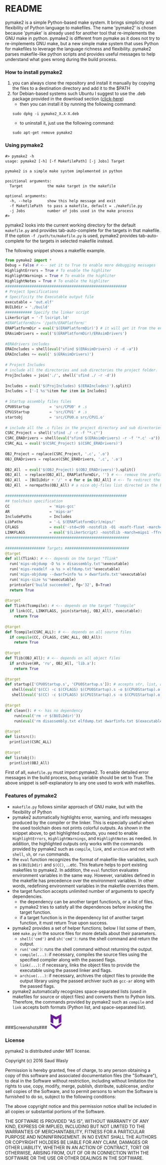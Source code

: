 # README #
pymake2 is a simple Python-based make system. It brings simplicity and flexibility of Python language to makefiles. The name 'pymake2' is chosen because 'pymake' is already used for another tool that re-implements the GNU make in python. pymake2 is different from pymake as it does not try to re-implements GNU make, but a new simple make system that uses Python for makefiles to leverage the language richness and flexibility. pymake2 parses makefile-like python scripts and provides useful messages to help understand what goes wrong during the build process.


### How to install pymake2 ###
1. you can always clone the repository and install it manually by copying the files to a destination directory and add it to the $PATH
2. for Debian-based systems such Ubuntu I suggest to use the .deb package provided in the download section ([click-here](https://bitbucket.org/saudalwasly/pymake2/downloads))
    * then you can install it by running the following command:
    ```
    sudo dpkg -i pymake2_X.X-X.deb    
    ```
    * to uninstall it, just use the following command:
    ```
    sudo apt-get remove pymake2
    ```

### Using pymake2 ###
```
#> pymake2 -h
usage: pymake2 [-h] [-f MakefilePath] [-j Jobs] Target

pymake2 is a simple make system implemented in python

positional arguments:
  Target           the make target in the makefile

optional arguments:
  -h, --help       show this help message and exit
  -f MakefilePath  to pass a makefile, default = ./makefile.py
  -j Jobs          number of jobs used in the make process
#> 

```
pymake2 looks into the current working directory for the default `makefile.py` and provides tab-auto-complete for the targets in that makefile. If the option `-f /path/to/makefile.py` is used, pymake2 provides tab-auto-complete for the targets in selected makefile instead.

The following snippet shows a makefile example. 

```python
from pymake2 import *
Debug = False # <-- set it to True to enable more debugging messages 
HighlightErrors = True # To enable the highliter
HighlightWarnings = True # To enable the highliter
HighlightNotes = True # To enable the highliter
#######################################################
# Project Specifications
# Specificity the Executable output file
executable = 'out.elf'
BUILDdir = './build'
############ Specify the linker script
LikerScript = '-T lscript.ld'
#ERAPlatformDir= '/path/ERAPlatform/'
ERAPlatformDir = eval('$(ERAPlatformDir)') # it will get it from the environment variables if it is not defined in the file
ERAsimDrivers = eval('$(ERAPlatformDir)/ERAsimDrivers')

#ERAdrivers includes
ERAIncludes = shell(eval("sfind $(ERAsimDrivers) -r -d -a"))
ERAIncludes += eval(' $(ERAsimDrivers)')

# Project Includes
# include all the directories and sub directories the project folder.
ProjIncludes = join('./', shell('sfind ./ -r -d'))

Includes = eval('$(ProjIncludes) $(ERAIncludes)').split()
Includes = ['-I %s'%item for item in Includes]

# Startup assembly files files
CPU0Startup         = 'src/CPU0' # .s
CPU1Startup         = 'src/CPU1' # .s
startobj            = 'src/CPU0.o src/CPU1.o'

# include all the .c files in the project directory and sub directories.
CSRC_Project = shell('sfind ./ -r -f "*.c"')
CSRC_ERADrivers = shell(eval("sfind $(ERAsimDrivers) -r -f '*.c' -a"))
CSRC_ALL = eval('$(CSRC_Project) $(CSRC_ERADrivers)')

OBJ_Project = replace(CSRC_Project, '.c', '.o')
OBJ_ERADrivers = replace(CSRC_ERADrivers, '.c', '.o')

OBJ_All  = eval('$(OBJ_Project) $(OBJ_ERADrivers)').split()
OBJ_All  = replace(OBJ_All, ERAPlatformDir, '') # <-- remove the prefix for obj files
OBJ_All  = [BUILDdir + '/' + e for e in OBJ_All] # <-- To redirect the build directory
OBJ_All  = normpaths(OBJ_All) # a nice obj-files list directed in the build folder

#######################################################
## toolchain specification
CC                  = 'mips-gcc'
AR                  = 'mips-ar'
IncludePaths        = Includes
LibPaths            = '-L $(ERAPlatformDir)/mips/'
CFLAGS              = eval('-std=c99 -nostdlib -O1 -msoft-float -march=mips1 -EL -g -Wall $(IncludePaths)')
LINKFLAGS           = eval('$(LikerScript) -nostdlib -march=mips1 -ffreestanding -EL -Xlinker -Map=output.map $(LibPaths) -lc')
########################################################

################## Targets #############################
@target
def all(Tlink): # <-- depends on the target "Tlink"
  run('mips-objdump -D %s > disassembly.txt'%executable)
  run('mips-readelf -a %s > elfdump.txt'%executable)
  run('mips-objdump --dwarf=info %s > dwarfinfo.txt'%executable)
  run('mips-size %s'%executable)
  printcolor('build succeeded', fg='32', B=True)
  return True

@target
def Tlink(Tcompile): # <-- depends on the target "Tcompile"
  if link(CC, LINKFLAGS, join(startobj, OBJ_All), executable):
    return True

@target
def Tcompile(CSRC_ALL): # <-- depends on all source files
  if compile(CC, CFLAGS, CSRC_ALL, OBJ_All):
    return True

@target
def Tlib(OBJ_All): # <-- depends on all object files
  if archive(AR, 'ru', OBJ_All, 'lib.a'):
    return True

@target
def startup(['CPU0Startup.s', 'CPU0Startup.s']): # accepts str, list, and function
   shell(eval('$(CC) -c $(CFLAGS) $(CPU0Startup).s -o $(CPU0Startup).o'))
   shell(eval('$(CC) -c $(CFLAGS) $(CPU1Startup).s -o $(CPU1Startup).o'))

@target
def clean(): # <- has no dependency
    run(eval('rm -r $(BUILDdir)'))
    run(eval('rm disassembly.txt elfdump.txt dwarfinfo.txt $(executable)'))

@target
def listsrc():
  printlist(CSRC_ALL)

@target
def listobj():
  printlist(OBJ_All)

```
First of all, `makefile.py` must import pymake2. To enable detailed error messages in the build process, `Debug` variable should be set to True. The above snippet is self-explanatory to any one used to work with makefiles. 

### Features of pymake2 ###
- `makefile.py` follows similar approach of GNU make, but with the flexibility of Python
- pymake2 automatically highlights error, warning, and info messages produced by the compiler or the linker. This is especially useful when the used toolchain does not prints colorful outputs. As shown in the snippet above, to get highlighted outputs, you need to enable `HighlightErrors`, `HighlightWarnings`, and `HighlightNotes` as needed. In addition, the highlighted outputs only works with the commands provided by pymake2 such as `compile`, `link`, and `archive` and not with `shell`, `sh`, or `run` commands.
- the `eval` function recognizes the format of makefile-like variables, such as `$(BUILDdir)` and `$(CC)`, ...etc. This feature helps to port existing makefiles to pymake2. In addition, the `eval` function evaluates environment variables in the same way. However, variables defined in the makefile has precedence over the environment variables. In other words, redefining environment variables in the makefile overrides them.
- the target function accepts unlimited number of arguments to specify dependencies.
    - the dependency can be another target function/s, or a list of files.
    - pymake2 tries to satisfy all the dependences before invoking the target function.
    - if a target function is in the dependency list of another target function, it must return True upon success.
- pymake2 provides a set of helper functions; below I list some of them, see `make.py` in the source files for more details about their parameters.
    - `shell('cmd')` and `sh('cmd')`: runs the shell command and return the output.
    - `run('cmd')`: runs the shell command without returning the output.
    - `compile(...)`: if necessary, compiles the source files using the specified compiler along with the passed flags.
    - `link(...)`: if necessary, links the object files to provide the executable using the passed linker and flags.
    - `archive(...)`: if necessary, archives the object files to provide the output library using the passed archiver such as `gcc-ar` along with the passed flags.
- pymake2 automatically recognizes space-separated lists (used in makefiles for source or object files) and converts them to Python lists. Therefore, the commands provided by pymake2 such as `compile` and `link` accepts both formats (Python list, and space-separated list).

###Screenshots###
![alt text](https://github.com/adam-p/markdown-here/raw/master/src/common/images/icon48.png "Logo Title Text 1")


### License ###
pymake2 is distributed under MIT license.

Copyright (c) 2016 Saud Wasly

Permission is hereby granted, free of charge, to any person obtaining a copy of this software and associated documentation files (the "Software"), to deal in the Software without restriction, including without limitation the rights to use, copy, modify, merge, publish, distribute, sublicense, and/or sell copies of the Software, and to permit persons to whom the Software is furnished to do so, subject to the following conditions:

The above copyright notice and this permission notice shall be included in all copies or substantial portions of the Software.

THE SOFTWARE IS PROVIDED "AS IS", WITHOUT WARRANTY OF ANY KIND, EXPRESS OR IMPLIED, INCLUDING BUT NOT LIMITED TO THE WARRANTIES OF MERCHANTABILITY, FITNESS FOR A PARTICULAR PURPOSE AND NONINFRINGEMENT. IN NO EVENT SHALL THE AUTHORS OR COPYRIGHT HOLDERS BE LIABLE FOR ANY CLAIM, DAMAGES OR OTHER LIABILITY, WHETHER IN AN ACTION OF CONTRACT, TORT OR OTHERWISE, ARISING FROM, OUT OF OR IN CONNECTION WITH THE SOFTWARE OR THE USE OR OTHER DEALINGS IN THE SOFTWARE.